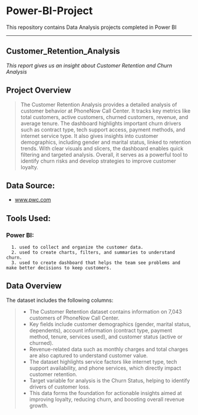  # Power-BI-Project
This repository contains Data Analysis projects completed in Power BI

---
## Customer_Retention_Analysis
_This report gives us an insight about Customer Retention and Churn Analysis_
## Project Overview 
> The Customer Retention Analysis provides a detailed analysis of customer behavior at PhoneNow Call Center. It tracks key metrics like total customers, active customers, churned customers, revenue, and average tenure. The dashboard highlights important churn drivers such as contract type, tech support access, payment methods, and internet service type. It also gives insights into customer demographics, including gender and marital status, linked to retention trends. With clear visuals and slicers, the dashboard enables quick filtering and targeted analysis. Overall, it serves as a powerful tool to identify churn risks and develop strategies to improve customer loyalty.


## Data Source:
+ www.pwc.com

## Tools Used:
### Power BI:
      1. used to collect and organize the customer data.
      2. used to create charts, filters, and summaries to understand churn.
      3. used to create dashboard that helps the team see problems and make better decisions to keep customers.

 ## Data Overview
 The dataset includes the following columns:
>+ The Customer Retention dataset contains information on 7,043 customers of PhoneNow Call Center.
>+ Key fields include customer demographics (gender, marital status, dependents), account information (contract type, payment method, tenure, services used), and customer status (active or churned).
>+ Revenue-related data such as monthly charges and total charges are also captured to understand customer value.
>+ The dataset highlights service factors like internet type, tech support availability, and phone services, which directly impact customer retention.
>+ Target variable for analysis is the Churn Status, helping to identify drivers of customer loss.
>+ This data forms the foundation for actionable insights aimed at improving loyalty, reducing churn, and boosting overall revenue growth.






